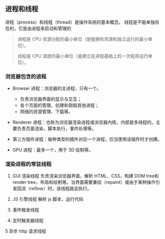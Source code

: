 ## 进程和线程

进程（process）和线程（thread）是操作系统的基本概念。
线程是不能单独存在的，它是由进程来启动和管理的

> 进程是 CPU 资源分配的最小单位（是能拥有资源和独立运行的最小单位）。
>
> 线程是 CPU 调度的最小单位（是建立在进程基础上的一次程序运行单位）。

### 浏览器包含的进程
- Browser 进程：浏览器的主进程，只有一个。
  + 负责浏览器界面的显示与交互；
  + 各个页面的管理，创建和销毁其他进程；
  + 网络的资源管理、下载等。

- Renderer 进程：也称为浏览器渲染进程或浏览器内核，内部是多线程的。主要负责页面渲染，脚本执行，事件处理等。

- 第三方插件进程：每种类型的插件对应一个进程，仅当使用该插件时才创建。

- GPU 进程：最多一个，用于 3D 绘制等。

### 渲染进程的常驻线程

1. GUI 渲染线程
负责渲染浏览器界面，解析 HTML、CSS，构建 DOM tree和 render tree，布局和绘制等。当界面需要重绘（repaint）或由于某种操作引发回流（reflow）时，该线程就会执行。

2. JS 引擎线程
解析 js 脚本，运行代码

3. 事件触发线程

4. 定时触发器线程

5 异步 http 请求线程